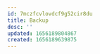 ```yaml
---
id: 7mczfcvlovdcf9g52cir8du
title: Backup
desc: ''
updated: 1656189804867
created: 1656189639875
---
```


